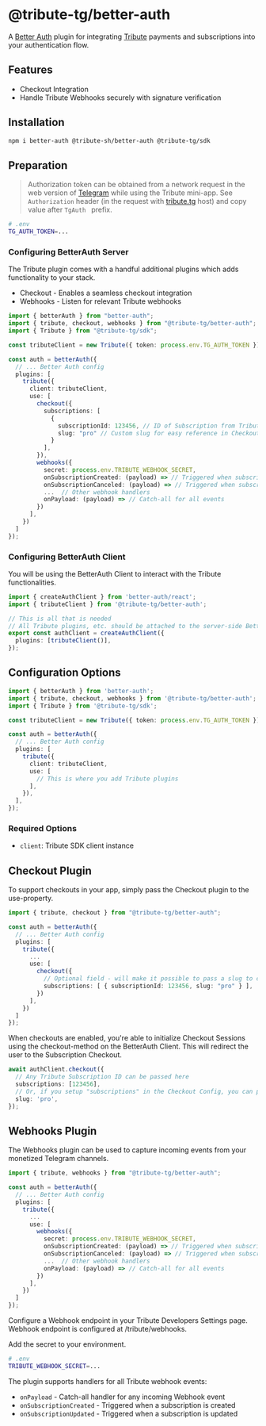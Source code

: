 # @tribute-tg/better-auth

A [Better Auth](https://github.com/better-auth/better-auth) plugin for integrating [Tribute](https://tribute.tg) payments and subscriptions into your authentication flow.

## Features

- Checkout Integration
- Handle Tribute Webhooks securely with signature verification

## Installation

```bash
npm i better-auth @tribute-sh/better-auth @tribute-tg/sdk
```

## Preparation

> Authorization token can be obtained from a network request in the web version of [Telegram](https://web.telegram.org/k/) while using the Tribute mini-app. See `Authorization` header (in the request with [tribute.tg](https://tribute.tg/) host) and copy value after `TgAuth ` prefix.

```bash
# .env
TG_AUTH_TOKEN=...
```

### Configuring BetterAuth Server

The Tribute plugin comes with a handful additional plugins which adds functionality to your stack.

- Checkout - Enables a seamless checkout integration
- Webhooks - Listen for relevant Tribute webhooks

```typescript
import { betterAuth } from "better-auth";
import { tribute, checkout, webhooks } from "@tribute-tg/better-auth";
import { Tribute } from "@tribute-tg/sdk";

const tributeClient = new Tribute({ token: process.env.TG_AUTH_TOKEN });

const auth = betterAuth({
  // ... Better Auth config
  plugins: [
    tribute({
      client: tributeClient,
      use: [
        checkout({
          subscriptions: [
            {
              subscriptionId: 123456, // ID of Subscription from Tribute
              slug: "pro" // Custom slug for easy reference in Checkout URL, e.g. /checkout/pro
            }
          ],
        }),
        webhooks({
          secret: process.env.TRIBUTE_WEBHOOK_SECRET,
          onSubscriptionCreated: (payload) => // Triggered when subscription was created
          onSubscriptionCanceled: (payload) => // Triggered when subscription was canceled
          ...  // Other webhook handlers
          onPayload: (payload) => // Catch-all for all events
        })
      ],
    })
  ]
});
```

### Configuring BetterAuth Client

You will be using the BetterAuth Client to interact with the Tribute functionalities.

```typescript
import { createAuthClient } from 'better-auth/react';
import { tributeClient } from '@tribute-tg/better-auth';

// This is all that is needed
// All Tribute plugins, etc. should be attached to the server-side BetterAuth config
export const authClient = createAuthClient({
  plugins: [tributeClient()],
});
```

## Configuration Options

```typescript
import { betterAuth } from 'better-auth';
import { tribute, checkout, webhooks } from '@tribute-tg/better-auth';
import { Tribute } from '@tribute-tg/sdk';

const tributeClient = new Tribute({ token: process.env.TG_AUTH_TOKEN });

const auth = betterAuth({
  // ... Better Auth config
  plugins: [
    tribute({
      client: tributeClient,
      use: [
        // This is where you add Tribute plugins
      ],
    }),
  ],
});
```

### Required Options

- `client`: Tribute SDK client instance

## Checkout Plugin

To support checkouts in your app, simply pass the Checkout plugin to the use-property.

```typescript
import { tribute, checkout } from "@tribute-tg/better-auth";

const auth = betterAuth({
  // ... Better Auth config
  plugins: [
    tribute({
      ...
      use: [
        checkout({
          // Optional field - will make it possible to pass a slug to checkout instead of Subscription ID
          subscriptions: [ { subscriptionId: 123456, slug: "pro" } ],
        })
      ],
    })
  ]
});
```

When checkouts are enabled, you're able to initialize Checkout Sessions using the checkout-method on the BetterAuth Client. This will redirect the user to the Subscription Checkout.

```typescript
await authClient.checkout({
  // Any Tribute Subscription ID can be passed here
  subscriptions: [123456],
  // Or, if you setup "subscriptions" in the Checkout Config, you can pass the slug
  slug: 'pro',
});
```

## Webhooks Plugin

The Webhooks plugin can be used to capture incoming events from your monetized Telegram channels.

```typescript
import { tribute, webhooks } from "@tribute-tg/better-auth";

const auth = betterAuth({
  // ... Better Auth config
  plugins: [
    tribute({
      ...
      use: [
        webhooks({
          secret: process.env.TRIBUTE_WEBHOOK_SECRET,
          onSubscriptionCreated: (payload) => // Triggered when subscription was created
          onSubscriptionCanceled: (payload) => // Triggered when subscription was canceled
          ...  // Other webhook handlers
          onPayload: (payload) => // Catch-all for all events
        })
      ],
    })
  ]
});
```

Configure a Webhook endpoint in your Tribute Developers Settings page. Webhook endpoint is configured at /tribute/webhooks.

Add the secret to your environment.

```bash
# .env
TRIBUTE_WEBHOOK_SECRET=...
```

The plugin supports handlers for all Tribute webhook events:

- `onPayload` - Catch-all handler for any incoming Webhook event
- `onSubscriptionCreated` - Triggered when a subscription is created
- `onSubscriptionUpdated` - Triggered when a subscription is updated
